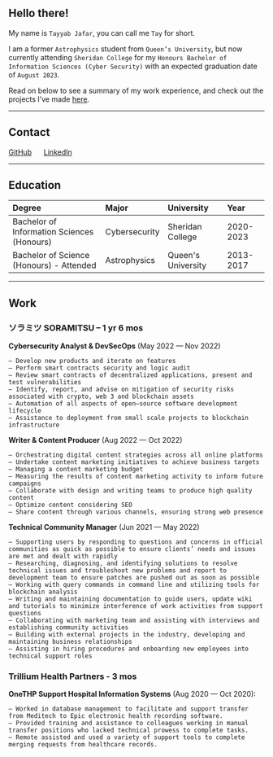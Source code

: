 ## Hello there!

My name is ```Tayyab Jafar```, you can call me ```Tay``` for short.

I am a former ```Astrophysics``` student from ```Queen’s University```, but now currently attending ```Sheridan College``` for my ```Honours Bachelor of Information Sciences (Cyber Security)``` with an expected graduation date of ```August 2023```.

Read on below to see a summary of my work experience, and check out the projects I’ve made [here](/projects).

---
## Contact

[GitHub](https://github.com/tayjaf/)&nbsp;&nbsp;&nbsp;&nbsp;&nbsp;&nbsp;[LinkedIn](https://www.linkedin.com/in/tayyabjafar/)


---

## Education

| Degree | Major | University | Year
| :---   | :---  | :---       | :---
| Bachelor of Information Sciences (Honours) | Cybersecurity | Sheridan College | 2020-2023
| Bachelor of Science (Honours) - Attended | Astrophysics | Queen's University | 2013-2017

---

## Work


### ソラミツ SORAMITSU – 1 yr 6 mos
**Cybersecurity Analyst & DevSecOps** (May 2022 — Nov 2022)

    — Develop new products and iterate on features
    — Perform smart contracts security and logic audit
    — Review smart contracts of decentralized applications, present and test vulnerabilities
    — Identify, report, and advise on mitigation of security risks associated with crypto, web 3 and blockchain assets
    — Automation of all aspects of open—source software development lifecycle
    — Assistance to deployment from small scale projects to blockchain infrastructure

**Writer & Content Producer** (Aug 2022 — Oct 2022)

    — Orchestrating digital content strategies across all online platforms
    — Undertake content marketing initiatives to achieve business targets
    — Managing a content marketing budget
    — Measuring the results of content marketing activity to inform future campaigns
    — Collaborate with design and writing teams to produce high quality content
    — Optimize content considering SEO
    — Share content through various channels, ensuring strong web presence

**Technical Community Manager** (Jun 2021 — May 2022)

    — Supporting users by responding to questions and concerns in official communities as quick as possible to ensure clients’ needs and issues are met and dealt with rapidly
    — Researching, diagnosing, and identifying solutions to resolve technical issues and troubleshoot new problems and report to development team to ensure patches are pushed out as soon as possible
    — Working with query commands in command line and utilizing tools for blockchain analysis
    — Writing and maintaining documentation to guide users, update wiki and tutorials to minimize interference of work activities from support questions
    — Collaborating with marketing team and assisting with interviews and establishing community activities
    — Building with external projects in the industry, developing and maintaining business relationships
    — Assisting in hiring procedures and onboarding new employees into technical support roles

### Trillium Health Partners - 3 mos
**OneTHP Support Hospital Information Systems** (Aug 2020 — Oct 2020):

    — Worked in database management to facilitate and support transfer from Meditech to Epic electronic health recording software.
    — Provided training and assistance to colleagues working in manual transfer positions who lacked technical prowess to complete tasks.
    — Remote assisted and used a variety of support tools to complete merging requests from healthcare records.

    